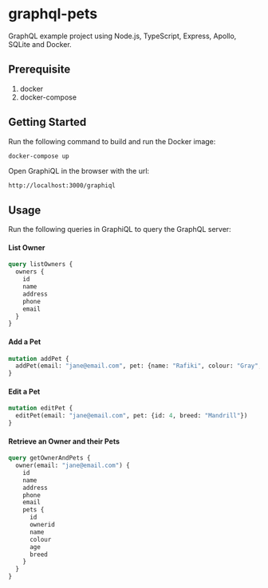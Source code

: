 # graphql-pets

GraphQL example project using Node.js, TypeScript, Express, Apollo, SQLite and Docker.

## Prerequisite
1. docker
2. docker-compose

## Getting Started
Run the following command to build and run the Docker image:

```bash
docker-compose up
```

Open GraphiQL in the browser with the url:

```
http://localhost:3000/graphiql
```

## Usage
Run the following queries in GraphiQL to query the GraphQL server:

#### List Owner

```graphql
query listOwners {
  owners {
    id
    name
    address
    phone
    email
  }
}
```

#### Add a Pet

```graphql
mutation addPet {
  addPet(email: "jane@email.com", pet: {name: "Rafiki", colour: "Gray", age: 20, breed: "Baboon"})
}
```

#### Edit a Pet

```graphql
mutation editPet {
  editPet(email: "jane@email.com", pet: {id: 4, breed: "Mandrill"})
}
```

#### Retrieve an Owner and their Pets

```graphql
query getOwnerAndPets {
  owner(email: "jane@email.com") {
    id
    name
    address
    phone
    email
    pets {
      id
      ownerid
      name
      colour
      age
      breed
    }
  }
}
```
